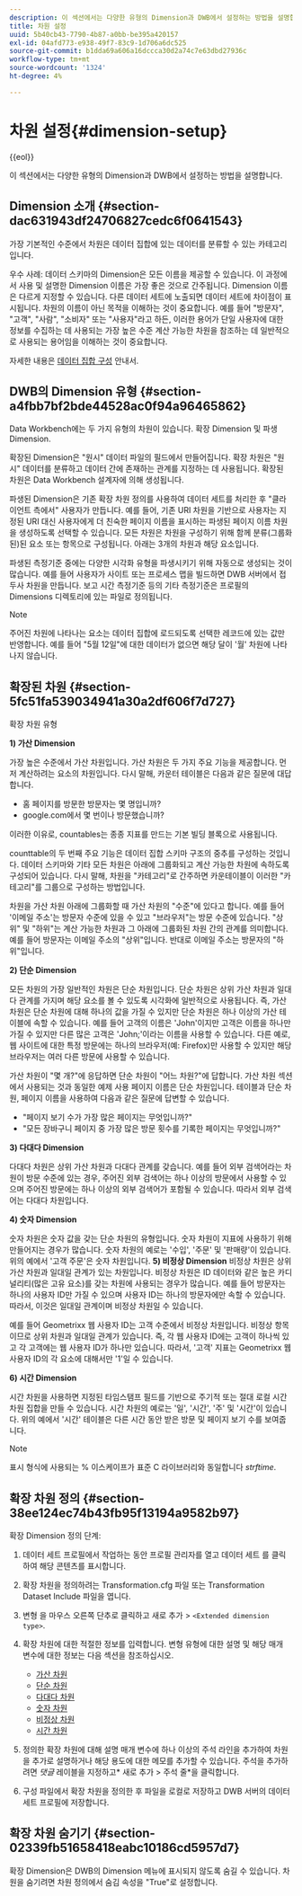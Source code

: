 ```yaml
---
description: 이 섹션에서는 다양한 유형의 Dimension과 DWB에서 설정하는 방법을 설명합니다.
title: 차원 설정
uuid: 5b40cb43-7790-4b87-a0bb-be395a420157
exl-id: 04afd773-e938-49f7-83c9-1d706a6dc525
source-git-commit: b1dda69a606a16dccca30d2a74c7e63dbd27936c
workflow-type: tm+mt
source-wordcount: '1324'
ht-degree: 4%

---
```


# 차원 설정{#dimension-setup}

{{eol}}

이 섹션에서는 다양한 유형의 Dimension과 DWB에서 설정하는 방법을 설명합니다.

## Dimension 소개 {#section-dac631943df24706827cedc6f0641543}

가장 기본적인 수준에서 차원은 데이터 집합에 있는 데이터를 분류할 수 있는 카테고리입니다.

우수 사례: 데이터 스키마의 Dimension은 모든 이름을 제공할 수 있습니다. 이 과정에서 사용 및 설명한 Dimension 이름은 가장 좋은 것으로 간주됩니다. Dimension 이름은 다르게 지정할 수 있습니다. 다른 데이터 세트에 노출되면 데이터 세트에 차이점이 표시됩니다. 차원의 이름이 아닌 목적을 이해하는 것이 중요합니다. 예를 들어 &quot;방문자&quot;, &quot;고객&quot;, &quot;사람&quot;, &quot;소비자&quot; 또는 &quot;사용자&quot;라고 하든, 이러한 용어가 단일 사용자에 대한 정보를 수집하는 데 사용되는 가장 높은 수준 계산 가능한 차원을 참조하는 데 일반적으로 사용되는 용어임을 이해하는 것이 중요합니다.

자세한 내용은 [데이터 집합 구성](https://experienceleague.adobe.com/docs/data-workbench/using/dataset/c-dataset-constr.html) 안내서.

## DWB의 Dimension 유형 {#section-a4fbb7bf2bde44528ac0f94a96465862}

Data Workbench에는 두 가지 유형의 차원이 있습니다. 확장 Dimension 및 파생 Dimension.

확장된 Dimension은 &quot;원시&quot; 데이터 파일의 필드에서 만들어집니다. 확장 차원은 &quot;원시&quot; 데이터를 분류하고 데이터 간에 존재하는 관계를 지정하는 데 사용됩니다. 확장된 차원은 Data Workbench 설계자에 의해 생성됩니다.

파생된 Dimension은 기존 확장 차원 정의를 사용하여 데이터 세트를 처리한 후 &quot;클라이언트 측에서&quot; 사용자가 만듭니다. 예를 들어, 기존 URI 차원을 기반으로 사용자는 지정된 URI 대신 사용자에게 더 친숙한 페이지 이름을 표시하는 파생된 페이지 이름 차원을 생성하도록 선택할 수 있습니다. 모든 차원은 차원을 구성하기 위해 함께 분류(그룹화된)된 요소 또는 항목으로 구성됩니다. 아래는 3개의 차원과 해당 요소입니다.

파생된 측정기준 중에는 다양한 시각화 유형을 파생시키기 위해 자동으로 생성되는 것이 많습니다. 예를 들어 사용자가 사이트 또는 프로세스 맵을 빌드하면 DWB 서버에서 접두사 차원을 만듭니다. 보고 시간 측정기준 등의 기타 측정기준은 프로필의 Dimensions 디렉토리에 있는 파일로 정의됩니다.

>[!NOTE]
>
>주어진 차원에 나타나는 요소는 데이터 집합에 로드되도록 선택한 레코드에 있는 값만 반영합니다. 예를 들어 &quot;5월 12일&quot;에 대한 데이터가 없으면 해당 달이 &#39;월&#39; 차원에 나타나지 않습니다.

## 확장된 차원 {#section-5fc51fa539034941a30a2df606f7d727}

확장 차원 유형

**1) 가산 Dimension**

가장 높은 수준에서 가산 차원입니다. 가산 차원은 두 가지 주요 기능을 제공합니다. 먼저 계산하려는 요소의 차원입니다. 다시 말해, 카운터 테이블은 다음과 같은 질문에 대답합니다.

* 홈 페이지를 방문한 방문자는 몇 명입니까?
* google.com에서 몇 번이나 방문했습니까?

이러한 이유로, countables는 종종 지표를 만드는 기본 빌딩 블록으로 사용됩니다.

counttable의 두 번째 주요 기능은 데이터 집합 스키마 구조의 중추를 구성하는 것입니다. 데이터 스키마와 기타 모든 차원은 아래에 그룹화되고 계산 가능한 차원에 속하도록 구성되어 있습니다. 다시 말해, 차원을 &quot;카테고리&quot;로 간주하면 카운테이블이 이러한 &quot;카테고리&quot;를 그룹으로 구성하는 방법입니다.

차원을 가산 차원 아래에 그룹화할 때 가산 차원의 &quot;수준&quot;에 있다고 합니다. 예를 들어 &#39;이메일 주소&#39;는 방문자 수준에 있을 수 있고 &quot;브라우저&quot;는 방문 수준에 있습니다. &quot;상위&quot; 및 &quot;하위&quot;는 계산 가능한 차원과 그 아래에 그룹화된 차원 간의 관계를 의미합니다. 예를 들어 방문자는 이메일 주소의 &quot;상위&quot;입니다. 반대로 이메일 주소는 방문자의 &quot;하위&quot;입니다.

**2) 단순 Dimension**

모든 차원의 가장 일반적인 차원은 단순 차원입니다. 단순 차원은 상위 가산 차원과 일대다 관계를 가지며 해당 요소를 볼 수 있도록 시각화에 일반적으로 사용됩니다. 즉, 가산 차원은 단순 차원에 대해 하나의 값을 가질 수 있지만 단순 차원은 하나 이상의 가산 테이블에 속할 수 있습니다. 예를 들어 고객의 이름은 &#39;John&#39;이지만 고객은 이름을 하나만 가질 수 있지만 다른 많은 고객은 &#39;John;&#39;이라는 이름을 사용할 수 있습니다. 다른 예로, 웹 사이트에 대한 특정 방문에는 하나의 브라우저(예: Firefox)만 사용할 수 있지만 해당 브라우저는 여러 다른 방문에 사용할 수 있습니다.

가산 차원이 &quot;몇 개?&quot;에 응답하면 단순 차원이 &quot;어느 차원?&quot;에 답합니다. 가산 차원 섹션에서 사용되는 것과 동일한 예제 사용 페이지 이름은 단순 차원입니다. 테이블과 단순 차원, 페이지 이름을 사용하여 다음과 같은 질문에 답변할 수 있습니다.

* &quot;페이지 보기 수가 가장 많은 페이지는 무엇입니까?&quot;
* &quot;모든 장바구니 페이지 중 가장 많은 방문 횟수를 기록한 페이지는 무엇입니까?&quot;

**3) 다대다 Dimension**

다대다 차원은 상위 가산 차원과 다대다 관계를 갖습니다. 예를 들어 외부 검색어라는 차원이 방문 수준에 있는 경우, 주어진 외부 검색어는 하나 이상의 방문에서 사용할 수 있으며 주어진 방문에는 하나 이상의 외부 검색어가 포함될 수 있습니다. 따라서 외부 검색어는 다대다 차원입니다.

**4) 숫자 Dimension**

숫자 차원은 숫자 값을 갖는 단순 차원의 유형입니다. 숫자 차원이 지표에 사용하기 위해 만들어지는 경우가 많습니다. 숫자 차원의 예로는 &#39;수입&#39;, &#39;주문&#39; 및 &#39;판매량&#39;이 있습니다. 위의 예에서 &#39;고객 주문&#39;은 숫자 차원입니다.
**5) 비정상 Dimension** 비정상 차원은 상위 가산 차원과 일대일 관계가 있는 차원입니다. 비정상 차원은 ID 데이터와 같은 높은 카디널리티(많은 고유 요소)를 갖는 차원에 사용되는 경우가 많습니다. 예를 들어 방문자는 하나의 사용자 ID만 가질 수 있으며 사용자 ID는 하나의 방문자에만 속할 수 있습니다. 따라서, 이것은 일대일 관계이며 비정상 차원일 수 있습니다.

예를 들어 Geometrixx 웹 사용자 ID는 고객 수준에서 비정상 차원입니다. 비정상 항목이므로 상위 차원과 일대일 관계가 있습니다. 즉, 각 웹 사용자 ID에는 고객이 하나씩 있고 각 고객에는 웹 사용자 ID가 하나만 있습니다. 따라서, &#39;고객&#39; 지표는 Geometrixx 웹 사용자 ID의 각 요소에 대해서만 &#39;1&#39;일 수 있습니다.

**6) 시간 Dimension**

시간 차원을 사용하면 지정된 타임스탬프 필드를 기반으로 주기적 또는 절대 로컬 시간 차원 집합을 만들 수 있습니다. 시간 차원의 예로는 &#39;일&#39;, &#39;시간&#39;, &#39;주&#39; 및 &#39;시간&#39;이 있습니다. 위의 예에서 &#39;시간&#39; 테이블은 다른 시간 동안 받은 방문 및 페이지 보기 수를 보여줍니다.

>[!NOTE]
>
>표시 형식에 사용되는 % 이스케이프가 표준 C 라이브러리와 동일합니다 *strftime*.

## 확장 차원 정의 {#section-38ee124ec74b43fb95f13194a9582b97}

확장 Dimension 정의 단계:

1. 데이터 세트 프로필에서 작업하는 동안 프로필 관리자를 열고 데이터 세트 를 클릭하여 해당 콘텐츠를 표시합니다.
1. 확장 차원을 정의하려는 Transformation.cfg 파일 또는 Transformation Dataset Include 파일을 엽니다.
1. 변형 을 마우스 오른쪽 단추로 클릭하고 새로 추가 > `<Extended dimension type>`.
1. 확장 차원에 대한 적절한 정보를 입력합니다. 변형 유형에 대한 설명 및 해당 매개 변수에 대한 정보는 다음 섹션을 참조하십시오.

   * [가산 차원](https://experienceleague.adobe.com/docs/data-workbench/using/dataset/extended-dimensions/extended-dimensions-types/c-count-dim.html)
   * [단순 차원](https://experienceleague.adobe.com/docs/data-workbench/using/dataset/extended-dimensions/extended-dimensions-types/c-simple-dim.html)
   * [다대다 차원](https://experienceleague.adobe.com/docs/data-workbench/using/dataset/extended-dimensions/extended-dimensions-types/c-many-dim.html)
   * [숫자 차원](https://experienceleague.adobe.com/docs/data-workbench/using/dataset/extended-dimensions/extended-dimensions-types/c-num-dim.html)
   * [비정상 차원](https://experienceleague.adobe.com/docs/data-workbench/using/dataset/extended-dimensions/extended-dimensions-types/c-denormal-dim.html)
   * [시간 차원](https://experienceleague.adobe.com/docs/data-workbench/using/dataset/extended-dimensions/extended-dimensions-types/c-time-dim.html)

1. 정의한 확장 차원에 대해 설명 매개 변수에 하나 이상의 주석 라인을 추가하여 차원을 추가로 설명하거나 해당 용도에 대한 메모를 추가할 수 있습니다. 주석을 추가하려면 *댓글* 레이블을 지정하고* 새로 추가 > 주석 줄*을 클릭합니다.

1. 구성 파일에서 확장 차원을 정의한 후 파일을 로컬로 저장하고 DWB 서버의 데이터 세트 프로필에 저장합니다.

## 확장 차원 숨기기 {#section-02339fb51658418eabc10186cd5957d7}

확장 Dimension은 DWB의 Dimension 메뉴에 표시되지 않도록 숨길 수 있습니다. 차원을 숨기려면 차원 정의에서 숨김 속성을 &quot;True&quot;로 설정합니다.
